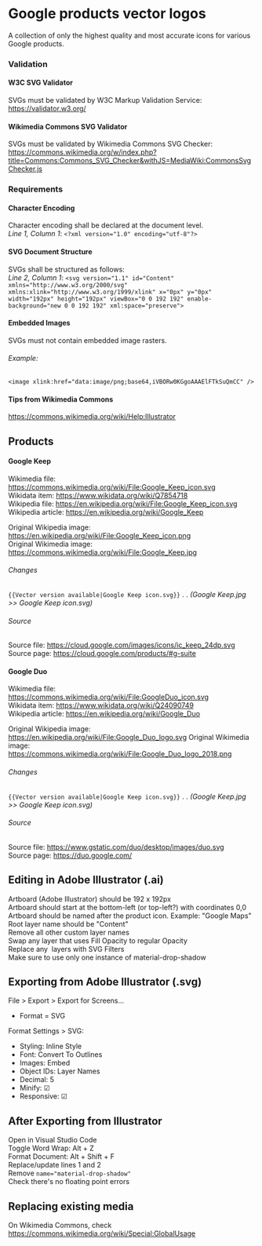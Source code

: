 # Google products vector logos  
A collection of only the highest quality and most accurate icons for various Google products.  


### Validation  
#### W3C SVG Validator  
SVGs must be validated by W3C Markup Validation Service:  
https://validator.w3.org/  
  
#### Wikimedia Commons SVG Validator  
SVGs must be validated by Wikimedia Commons SVG Checker:  
https://commons.wikimedia.org/w/index.php?title=Commons:Commons_SVG_Checker&withJS=MediaWiki:CommonsSvgChecker.js  
  
### Requirements  
#### Character Encoding  
Character encoding shall be declared at the document level.  
_Line 1, Column 1_: `<?xml version="1.0" encoding="utf-8"?>`  
  
#### SVG Document Structure  
SVGs shall be structured as follows:  
_Line 2, Column 1_: `<svg version="1.1" id="Content" xmlns="http://www.w3.org/2000/svg" xmlns:xlink="http://www.w3.org/1999/xlink" x="0px" y="0px" width="192px" height="192px" viewBox="0 0 192 192" enable-background="new 0 0 192 192" xml:space="preserve">`  
  
#### Embedded Images  
SVGs must not contain embedded image rasters.  
###### Example:  
`<image xlink:href="data:image/png;base64,iVBORw0KGgoAAAElFTkSuQmCC" />`  
  
#### Tips from Wikimedia Commons  
https://commons.wikimedia.org/wiki/Help:Illustrator  
  
## Products  
  
#### Google Keep  
Wikimedia file: https://commons.wikimedia.org/wiki/File:Google_Keep_icon.svg  
Wikidata item: https://www.wikidata.org/wiki/Q7854718  
Wikipedia file: https://en.wikipedia.org/wiki/File:Google_Keep_icon.svg  
Wikipedia article: https://en.wikipedia.org/wiki/Google_Keep  

Original Wikipedia image: https://en.wikipedia.org/wiki/File:Google_Keep_icon.png  
Original Wikimedia image: https://commons.wikimedia.org/wiki/File:Google_Keep.jpg  

###### Changes  
`{{Vector version available|Google Keep icon.svg}}`
  . . _(Google Keep.jpg >> Google Keep icon.svg)_

###### Source  
Source file: https://cloud.google.com/images/icons/ic_keep_24dp.svg  
Source page: https://cloud.google.com/products/#g-suite  

#### Google Duo  
Wikimedia file: https://commons.wikimedia.org/wiki/File:GoogleDuo_icon.svg  
Wikidata item: https://www.wikidata.org/wiki/Q24090749  
Wikipedia article: https://en.wikipedia.org/wiki/Google_Duo  

Original Wikipedia image: https://en.wikipedia.org/wiki/File:Google_Duo_logo.svg
Original Wikimedia image: https://commons.wikimedia.org/wiki/File:Google_Duo_logo_2018.png

###### Changes  
`{{Vector version available|Google Keep icon.svg}}`
  . . _(Google Keep.jpg >> Google Keep icon.svg)_

###### Source  
Source file: https://www.gstatic.com/duo/desktop/images/duo.svg  
Source page: https://duo.google.com/  



## Editing in Adobe Illustrator (.ai)  
Artboard (Adobe Illustrator) should be 192 x 192px  
Artboard should start at the bottom-left (or top-left?) with coordinates 0,0  
Artboard should be named after the product icon. Example: "Google Maps"  
Root layer name should be "Content"  
Remove all other custom layer names  
Swap any layer that uses Fill Opacity to regular Opacity  
Replace any <image> layers with SVG Filters  
Make sure to use only one instance of material-drop-shadow  
  
## Exporting from Adobe Illustrator (.svg)  
File > Export > Export for Screens...  
* Format = SVG  
  
Format Settings > SVG:  
* Styling: Inline Style  
* Font: Convert To Outlines  
* Images: Embed  
* Object IDs: Layer Names  
* Decimal: 5  
* Minify: ☑  
* Responsive: ☑  
  
## After Exporting from Illustrator  
Open in Visual Studio Code  
Toggle Word Wrap: Alt + Z  
Format Document: Alt + Shift + F  
Replace/update lines 1 and 2  
Remove `name="material-drop-shadow"`  
Check there's no floating point errors  


## Replacing existing media
On Wikimedia Commons, check https://commons.wikimedia.org/wiki/Special:GlobalUsage
